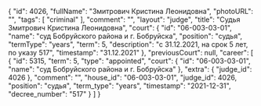{
    "id": 4026,
    "fullName": "Змитрович Кристина Леонидовна",
    "photoURL": "",
    "tags": [
        "criminal"
    ],
    "comment": "",
    "layout": "judge",
    "title": "Судья Змитрович Кристина Леонидовна",
    "court": {
        "id": "06-003-03-01",
        "name": "суд Бобруйского района и г. Бобруйска",
        "position": "судья",
        "termType": "years",
        "term": 5,
        "description": "c 31.12.2021, на срок 5 лет, по указу 517",
        "timestamp": "31.12.2021"
    },
    "previousCourt": null,
    "career": [
        {
            "id": 5315,
            "term": 5,
            "type": "appointed",
            "court": {
                "id": "06-003-03-01",
                "name": "суд Бобруйского района и г. Бобруйска"
            },
            "extra": {
                "judge_id": 4026
            },
            "comment": "",
            "house_id": "06-003-03-01",
            "judge_id": 4026,
            "position": "судья",
            "term_type": "years",
            "timestamp": "2021-12-31",
            "decree_number": "517"
        }
    ]
}